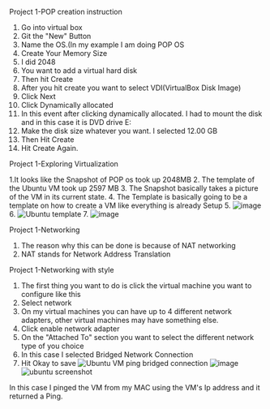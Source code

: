 Project 1-POP creation instruction

1. Go into virtual box
2. Git the "New" Button
3. Name the OS.(In my example I am doing POP OS
4. Create Your Memory Size
5. I did 2048
6. You want to add a virtual hard disk
7. Then hit Create
8. After you hit create you want to select VDI(VirtualBox Disk Image)
9. Click Next
10. Click Dynamically allocated
11. In this event after clicking dynamically allocated. I had to mount the disk and in this case it is DVD drive E:
12. Make the disk size whatever you want. I selected 12.00 GB
13. Then Hit Create
14. Hit Create Again. 






 Project 1-Exploring Virtualization
 
 1.It looks like the Snapshot of POP os took up 2048MB
 2. The template of the Ubuntu VM took up 2597 MB
 3. The Snapshot basically takes a picture of the VM in its current state.
 4. The Template is basically going to be a template on how to create a VM like everything is already Setup
 5. ![image](https://user-images.githubusercontent.com/59849834/133356145-3ff48cac-0544-4d33-8a46-43b897d97f0f.png)
 6. ![Ubuntu template](https://user-images.githubusercontent.com/59849834/134017329-e7044019-ce69-41c7-8098-096468bf71b3.png)
 7. ![image](https://user-images.githubusercontent.com/59849834/134017691-05a9f0d4-4de6-4dca-8134-08d73c9c87de.png)





Project 1-Networking
1. The reason why this can be done is because of NAT networking
2. NAT stands for Network Address Translation



Project 1-Networking with style 

1. The first thing you want to do is click the virtual machine you want to configure like this
2. Select network 
3. On my virtual machines you can have up to 4 different network adapters, other virtual machines may have something else.
4. Click enable network adapter 
5. On the "Attached To" section you want to select the different network type of you choice
6. In this case I selected Bridged Network Connection
7. Hit Okay to save
![Ubuntu VM ping bridged connection](https://user-images.githubusercontent.com/59849834/134014255-2c193269-fdd4-4d84-b725-8f2a36f7ddd3.jpg)
![image](https://user-images.githubusercontent.com/59849834/134096327-f6e99666-1f7f-437e-8167-8308a63577b5.png)
![ubuntu screenshot](https://user-images.githubusercontent.com/59849834/134096550-5317da18-e25c-442a-a01e-559f78537acd.png)



In this case I pinged the VM from my MAC using the VM's Ip address and it returned a Ping.






